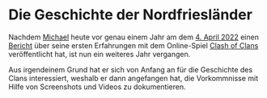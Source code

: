 # Die Geschichte der Nordfriesländer

Nachdem [Michael](0.md) heute vor genau einem Jahr am dem [4. April 2022](1.md) einen [Bericht](2.md) über seine ersten Erfahrungen mit dem Online-Spiel [Clash of Clans](3.md) veröffentlicht hat, ist nun ein weiteres Jahr vergangen.

Aus irgendeinem Grund hat er sich von Anfang an für die Geschichte des Clans interessiert, weshalb er dann angefangen hat, die Vorkommnisse mit Hilfe von Screenshots und Videos zu dokumentieren.
